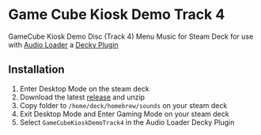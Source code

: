 
# Game Cube Kiosk Demo Track 4

GameCube Kiosk Demo Disc (Track 4) Menu Music for Steam Deck for use with [Audio Loader](https://docs.deckthemes.com/AudioLoader/Install/) a [Decky Plugin](https://github.com/SteamDeckHomebrew/decky-loader)


## Installation
1. Enter Desktop Mode on the steam deck
2. Download the latest [release](https://github.com/highfiveghost/GameCubeKioskDemoTrack4/releases/latest) and unzip
3. Copy folder to `/home/deck/homebrew/sounds` on your steam deck
4. Exit Desktop Mode and Enter Gaming Mode on your steam deck
5. Select `GameCubeKioskDemoTrack4` in the Audio Loader Decky Plugin
